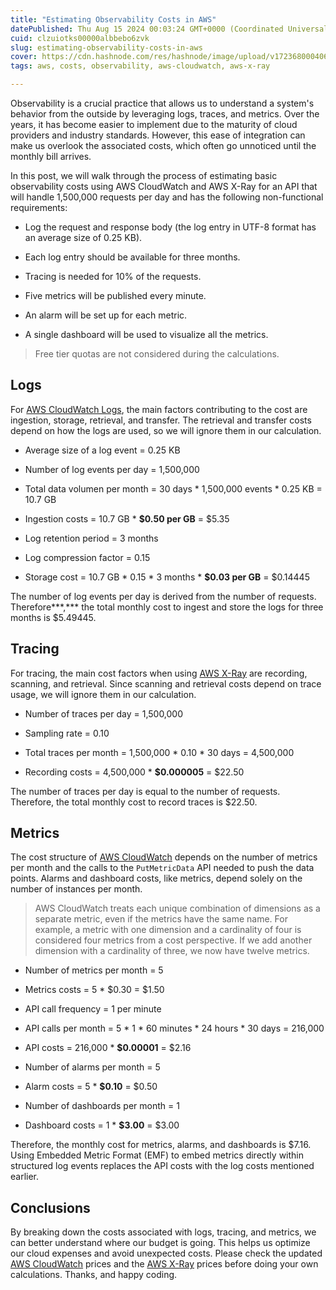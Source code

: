 ```yaml
---
title: "Estimating Observability Costs in AWS"
datePublished: Thu Aug 15 2024 00:03:24 GMT+0000 (Coordinated Universal Time)
cuid: clzuiotks00000albbebo6zvk
slug: estimating-observability-costs-in-aws
cover: https://cdn.hashnode.com/res/hashnode/image/upload/v1723680004064/730cfca0-ef33-4cae-b492-8605bec7917e.png
tags: aws, costs, observability, aws-cloudwatch, aws-x-ray

---
```


Observability is a crucial practice that allows us to understand a system's behavior from the outside by leveraging logs, traces, and metrics. Over the years, it has become easier to implement due to the maturity of cloud providers and industry standards. However, this ease of integration can make us overlook the associated costs, which often go unnoticed until the monthly bill arrives.

In this post, we will walk through the process of estimating basic observability costs using AWS CloudWatch and AWS X-Ray for an API that will handle 1,500,000 requests per day and has the following non-functional requirements:

* Log the request and response body (the log entry in UTF-8 format has an average size of 0.25 KB).
    
* Each log entry should be available for three months.
    
* Tracing is needed for 10% of the requests.
    
* Five metrics will be published every minute.
    
* An alarm will be set up for each metric.
    
* A single dashboard will be used to visualize all the metrics.
    

> Free tier quotas are not considered during the calculations.

## Logs

For [AWS CloudWatch Logs](https://docs.aws.amazon.com/AmazonCloudWatch/latest/logs/WhatIsCloudWatchLogs.html), the main factors contributing to the cost are ingestion, storage, retrieval, and transfer. The retrieval and transfer costs depend on how the logs are used, so we will ignore them in our calculation.

* Average size of a log event = 0.25 KB
    
* Number of log events per day = 1,500,000
    
* Total data volumen per month = 30 days \* 1,500,000 events \* 0.25 KB = 10.7 GB
    
* Ingestion costs = 10.7 GB \* **$0.50 per GB** = $5.35
    
* Log retention period = 3 months
    
* Log compression factor = 0.15
    
* Storage cost = 10.7 GB \* 0.15 \* 3 months \* **$0.03 per GB** = $0.14445
    

The number of log events per day is derived from the number of requests. Therefore\*\*\*,\*\*\* the total monthly cost to ingest and store the logs for three months is $5.49445.

## Tracing

For tracing, the main cost factors when using [AWS X-Ray](https://docs.aws.amazon.com/xray/latest/devguide/aws-xray.html) are recording, scanning, and retrieval. Since scanning and retrieval costs depend on trace usage, we will ignore them in our calculation.

* Number of traces per day = 1,500,000
    
* Sampling rate = 0.10
    
* Total traces per month = 1,500,000 \* 0.10 \* 30 days = 4,500,000
    
* Recording costs = 4,500,000 \* **$0.000005** = $22.50
    

The number of traces per day is equal to the number of requests. Therefore, the total monthly cost to record traces is $22.50.

## Metrics

The cost structure of [AWS CloudWatch](https://docs.aws.amazon.com/AmazonCloudWatch/latest/monitoring/working_with_metrics.html) depends on the number of metrics per month and the calls to the `PutMetricData` API needed to push the data points. Alarms and dashboard costs, like metrics, depend solely on the number of instances per month.

> AWS CloudWatch treats each unique combination of dimensions as a separate metric, even if the metrics have the same name. For example, a metric with one dimension and a cardinality of four is considered four metrics from a cost perspective. If we add another dimension with a cardinality of three, we now have twelve metrics.

* Number of metrics per month = 5
    
* Metrics costs = 5 \* $0.30 = $1.50
    
* API call frequency = 1 per minute
    
* API calls per month = 5 \* 1 \* 60 minutes \* 24 hours \* 30 days = 216,000
    
* API costs = 216,000 \* **$0.00001** = $2.16
    
* Number of alarms per month = 5
    
* Alarm costs = 5 \* **$0.10** = $0.50
    
* Number of dashboards per month = 1
    
* Dashboard costs = 1 \* **$3.00** = $3.00
    

Therefore, the monthly cost for metrics, alarms, and dashboards is $7.16. Using Embedded Metric Format (EMF) to embed metrics directly within structured log events replaces the API costs with the log costs mentioned earlier.

## Conclusions

By breaking down the costs associated with logs, tracing, and metrics, we can better understand where our budget is going. This helps us optimize our cloud expenses and avoid unexpected costs. Please check the updated [AWS CloudWatch](https://aws.amazon.com/cloudwatch/pricing/?nc1=h_ls) prices and the [AWS X-Ray](https://aws.amazon.com/xray/pricing/) prices before doing your own calculations. Thanks, and happy coding.